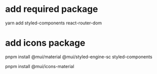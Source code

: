 # add required package
yarn add styled-components react-router-dom

# add icons package
pnpm install @mui/material @mui/styled-engine-sc styled-components

pnpm install @mui/icons-material

